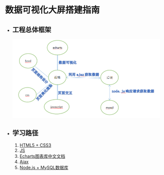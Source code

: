 # **数据可视化大屏搭建指南**



+ ## 工程总体框架

  ![image-20210605172732835](https://github.com/yuetec/start/blob/main/scr/BC.png)

  

+ ## 学习路径

  1. [HTML5 + CSS3](https://www.bilibili.com/video/BV1XJ411X7Ud?from=search&seid=17890444710693003096)
  2. [JS](https://www.bilibili.com/video/BV1xt41137Ak?p=1)
  3. [Echarts图表库中文文档](https://echarts.apache.org/zh/tutorial.html#5%20%E5%88%86%E9%92%9F%E4%B8%8A%E6%89%8B%20ECharts)
  4. [Ajax](https://www.bilibili.com/video/BV1gK411P7RQ?p=121)
  5. [Node.js + MySQL数据库](https://blog.csdn.net/aaqingying/article/details/103425951?ops_request_misc=%257B%2522request%255Fid%2522%253A%2522162255615116780255212377%2522%252C%2522scm%2522%253A%252220140713.130102334.pc%255Fall.%2522%257D&request_id=162255615116780255212377&biz_id=0&utm_medium=distribute.pc_search_result.none-task-blog-2~all~first_rank_v2~rank_v29-2-103425951.first_rank_v2_pc_rank_v29&utm_term=ajax%E5%BC%82%E6%AD%A5%E8%AF%B7%E6%B1%82%E6%95%B0%E6%8D%AE%E5%BA%93+node.js%E5%90%8E%E7%AB%AF&spm=1018.2226.3001.4187)


  ## 

